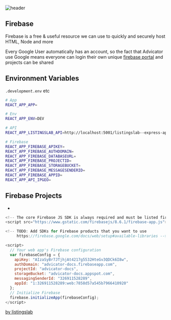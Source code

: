 ![header](../../media/header.png) 
 
## Firebase 


Firebase is a free & useful resource we can use to quickly and securely host HTML, Node and more

Every Google User automatically has an account, so the fact that Advicator use Google means everyone can login their own unique [firebase portal](https://console.firebase.google.com/) and projects can be shared

## Environment Variables

`.development.env` etc

```bash
# App
REACT_APP_APP=

# Env
REACT_APP_ENV=DEV

# API
REACT_APP_LISTINGSLAB_API=http://localhost:5001/listingslab--express-api/us-central1/api

# Firebase
REACT_APP_FIREBASE_APIKEY=
REACT_APP_FIREBASE_AUTHDOMAIN=
REACT_APP_FIREBASE_DATABASEURL=
REACT_APP_FIREBASE_PROJECTID=
REACT_APP_FIREBASE_STORAGEBUCKET=
REACT_APP_FIREBASE_MESSAGESENDERID=
REACT_APP_FIREBASE_APPID=
REACT_APP_API_IPGEO=
```

## Firebase Projects

- 



```javascript
<!-- The core Firebase JS SDK is always required and must be listed first -->
<script src="https://www.gstatic.com/firebasejs/8.6.1/firebase-app.js"></script>

<!-- TODO: Add SDKs for Firebase products that you want to use
     https://firebase.google.com/docs/web/setup#available-libraries -->

<script>
  // Your web app's Firebase configuration
  var firebaseConfig = {
    apiKey: "AIzaSyBr7JTjhjAt4217g5532HteGv3QDCk6I8w",
    authDomain: "advicator-docs.firebaseapp.com",
    projectId: "advicator-docs",
    storageBucket: "advicator-docs.appspot.com",
    messagingSenderId: "326911528289",
    appId: "1:326911528289:web:7858d57a545b7966410920"
  };
  // Initialize Firebase
  firebase.initializeApp(firebaseConfig);
</script>
```


[by listingslab](https://listingslab.com/docsify) 